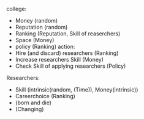 college:
- Money (random)
- Reputation (random)
- Ranking (Reputation, Skill of reaserchers)
- Space (Money)
- policy (Ranking)
action:
- Hire (and discard) researchers (Ranking)
- Increase researchers Skill (Money)
- Check Skill of applying researchers (Policy)

Researchers:
- Skill (intrinsic(random, (Time)), Money(intrinsic))
- Careerchoice (Ranking)
- (born and die)
- (Changing)
